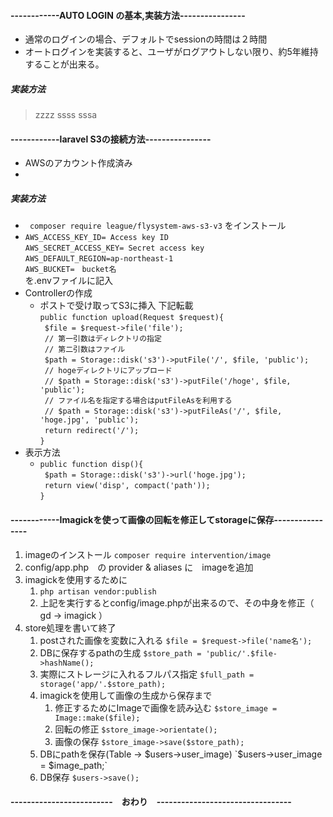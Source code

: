 #### ------------AUTO LOGIN の基本,実装方法----------------
- 通常のログインの場合、デフォルトでsessionの時間は２時間
- オートログインを実装すると、ユーザがログアウトしない限り、約5年維持することが出来る。

##### 実装方法
>zzzz
>ssss
>sssa
>
>
>

#### ------------laravel S3の接続方法----------------
- AWSのアカウント作成済み
- 

##### 実装方法
 - ` composer require league/flysystem-aws-s3-v3` をインストール  
 - `AWS_ACCESS_KEY_ID= Access key ID`  
`AWS_SECRET_ACCESS_KEY= Secret access key`  
`AWS_DEFAULT_REGION=ap-northeast-1`  
`AWS_BUCKET=　bucket名`  
を.envファイルに記入  
 - Controllerの作成  
    - ポストで受け取ってS3に挿入 下記転載  
    `public function upload(Request $request){`  
    ` $file = $request->file('file');`  
    ` // 第一引数はディレクトリの指定`  
    ` // 第二引数はファイル`  
    ` $path = Storage::disk('s3')->putFile('/', $file, 'public');`  
    ` // hogeディレクトリにアップロード`  
    ` // $path = Storage::disk('s3')->putFile('/hoge', $file, 'public');`  
    ` // ファイル名を指定する場合はputFileAsを利用する`  
    ` // $path = Storage::disk('s3')->putFileAs('/', $file, 'hoge.jpg', 'public');`  
    ` return redirect('/');`  
    `}`   
 - 表示方法  
    - `public function disp(){`  
    ` $path = Storage::disk('s3')->url('hoge.jpg');`  
    ` return view('disp', compact('path'));`  
    `}`  
 
#### ------------Imagickを使って画像の回転を修正してstorageに保存----------------
1. imageのインストール `composer require intervention/image `
1. config/app.php　の provider & aliases に　imageを追加
1. imagickを使用するために
    1. `php artisan vendor:publish`
    1. 上記を実行するとconfig/image.phpが出来るので、その中身を修正（ gd -> imagick ）
1. store処理を書いて終了
    1. postされた画像を変数に入れる `$file = $request->file('name名');`
    1. DBに保存するpathの生成 `$store_path = 'public/'.$file->hashName();`
    1. 実際にストレージに入れるフルパス指定 `$full_path = storage('app/'.$store_path);`
    1. imagickを使用して画像の生成から保存まで
        1. 修正するためにImageで画像を読み込む `$store_image = Image::make($file);`
        1. 回転の修正 `$store_image->orientate();`
        1. 画像の保存 `$store_image->save($store_path);`
    1. DBにpathを保存(Table -> $users->user_image) `$users->user_image = $image_path;`
    1. DB保存 `$users->save();`
#### -------------------------　おわり　---------------------------------
    
